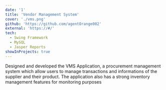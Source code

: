 ```yaml
---
date: '1'
title: 'Vendor Management System'
cover: './vms.png'
github: 'https://github.com/agentOrange002'
external: 'https://#/'
tech:
  - Swing Framework
  - MySQL
  - Jasper Reports 
showInProjects: true
---
```


Designed and developed the VMS Application, a procurement management system which allow users to manage transactions and informations of the supplier and their product. The application also has a strong inventory management features for monitoring purposes
